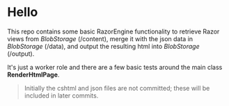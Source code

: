 # Hello

This repo contains some basic RazorEngine functionality to retrieve Razor views from *BlobStorage* (/content), merge it with the json data in *BlobStorage* (/data), and output the resulting html into *BlobStorage* (/output).

It's just a worker role and there are a few basic tests around the main class **RenderHtmlPage**.

>Initially the cshtml and json files are not committed; these will be included in later commits.